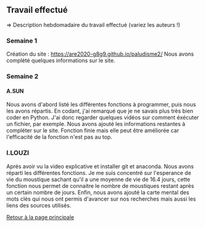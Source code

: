 ## Travail effectué 

=> Description hebdomadaire du travail effectué (variez les auteurs !)

### Semaine 1
Création du site : https://are2020-g8g9.github.io/paludisme2/ 
Nous avons complété quelques informations sur le site.

### Semaine 2
#### A.SUN
Nous avons d'abord listé les différentes fonctions à programmer, puis nous les avons répartis. En codant, j'ai remarqué que je ne savais plus très bien coder en Python. J'ai donc regarder quelques vidéos sur comment éxécuter un fichier, par exemple.
Nous avons ajouté les informations restantes à compléter sur le site.
Fonction finie mais elle peut être améliorée car l'efficacité de la fonction n'est pas au top.

### I.LOUZI
Aprés avoir vu la video explicative et installer git et anaconda. Nous avons réparti les différentes fonctions. Je me suis concentré sur l'esperance de vie du moustique sachant qu'il a une moyenne de vie de 16.4 jours, cette fonction nous permet de connaitre le nombre de moustiques restant après un certain nombre de jours.
Enfin, nous avons ajouté la carte mental des mots clés qui nous ont permis d'avancer sur nos recherches mais aussi les liens des sources utilisés.


<a href="index.html"> Retour à la page principale </a>
